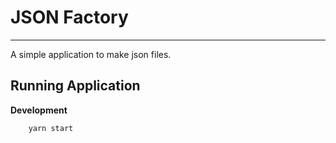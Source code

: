 # JSON Factory
---

A simple application to make json files.

## Running Application

**Development**

```bash
    yarn start
```